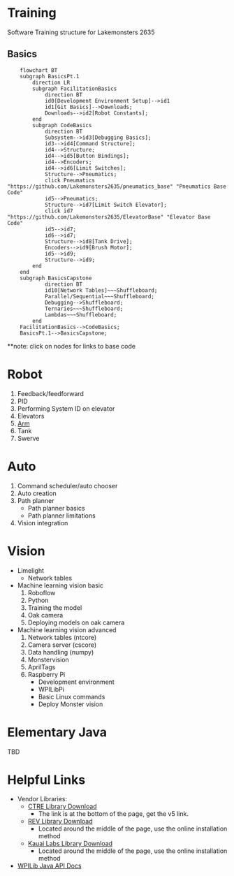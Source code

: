 # Training
Software Training structure for Lakemonsters 2635

Basics
---
<script>
mermaidAPI.initialize({
    securityLevel: 'loose'
});
</script>
```mermaid
    flowchart BT
    subgraph BasicsPt.1
        direction LR
        subgraph FacilitationBasics
            direction BT
            id0[Development Environment Setup]-->id1
            id1[Git Basics]-->Downloads;
            Downloads-->id2[Robot Constants];
        end
        subgraph CodeBasics
            direction BT
            Subsystem-->id3[Debugging Basics];
            id3-->id4[Command Structure];
            id4-->Structure;
            id4-->id5[Button Bindings];
            id4-->Encoders;
            id4-->id6[Limit Switches];
            Structure-->Pneumatics;
            click Pneumatics "https://github.com/Lakemonsters2635/pneumatics_base" "Pneumatics Base Code"
            id5-->Pneumatics;
            Structure-->id7[Limit Switch Elevator];
            click id7 "https://github.com/Lakemonsters2635/ElevatorBase" "Elevator Base Code"
            id5-->id7;
            id6-->id7;
            Structure-->id8[Tank Drive];
            Encoders-->id9[Brush Motor];
            id5-->id9;
            Structure-->id9;
        end
    end
    subgraph BasicsCapstone
            direction BT
            id10[Network Tables]~~~Shuffleboard;
            Parallel/Sequential~~~Shuffleboard;
            Debugging-->Shuffleboard;
            Ternaries~~~Shuffleboard;
            Lambdas~~~Shuffleboard;
        end
    FacilitationBasics-->CodeBasics;
    BasicsPt.1-->BasicsCapstone;
```
**note: click on nodes for links to base code 
# Robot
1. Feedback/feedforward
2. PID
3. Performing System ID on elevator
4. Elevators
5. [Arm](https://github.com/Lakemonsters2635/arm_motor_base)
6. Tank
7. Swerve

# Auto
1. Command scheduler/auto chooser
2. Auto creation
3. Path planner
    - Path planner basics
    - Path planner limitations
1. Vision integration

# Vision
- Limelight
    - Network tables
- Machine learning vision basic
    1. Roboflow
    1. Python
    1. Training the model
    4. Oak camera
    5. Deploying models on oak camera
- Machine learning vision advanced
    1. Network tables (ntcore)
    1. Camera server (cscore)
    6. Data handling (numpy)
    1. Monstervision
    1. AprilTags
    7. Raspberry Pi
        - Development environment
        - WPILibPi
        - Basic Linux commands
        - Deploy Monster vision




# Elementary Java
TBD

# Helpful Links
- Vendor Libraries:
    - [CTRE Library Download](https://store.ctr-electronics.com/software/)
        - The link is at the bottom of the page, get the v5 link.
    - [REV Library Download](https://docs.revrobotics.com/sparkmax/software-resources/spark-max-api-information#java-api)
        - Located around the middle of the page, use the online installation method
    - [Kauai Labs Library Download](https://pdocs.kauailabs.com/navx-mxp/software/roborio-libraries/java/)
        - Located around the middle of the page, use the online installation method
- [WPILib Java API Docs](https://github.wpilib.org/allwpilib/docs/release/java/index.html)